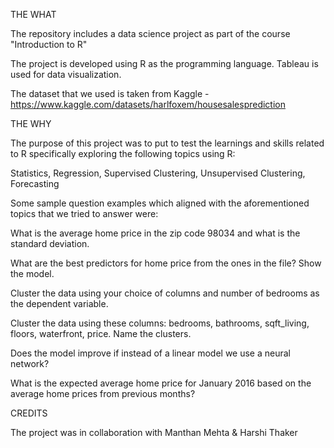 THE WHAT

The repository includes a data science project as part of the course "Introduction to R"

The project is developed using R as the programming language. Tableau is used for data visualization.

The dataset that we used is taken from Kaggle - https://www.kaggle.com/datasets/harlfoxem/housesalesprediction


THE WHY

The purpose of this project was to put to test the learnings and skills related to R specifically exploring the following topics using R:

Statistics, Regression, Supervised Clustering, Unsupervised Clustering, Forecasting


Some sample question examples which aligned with the aforementioned topics that we tried to answer were:

What is the average home price in the zip code 98034 and what is the standard deviation.

What are the best predictors for home price from the ones in the file? Show the model.

Cluster the data using your choice of columns and number of bedrooms as the dependent variable.

Cluster the data using these columns: bedrooms, bathrooms, sqft_living, floors, waterfront, price. Name the clusters.

Does the model improve if instead of a linear model we use a neural network?

What is the expected average home price for January 2016 based on the average home prices from previous months?


CREDITS

The project was in collaboration with Manthan Mehta & Harshi Thaker
